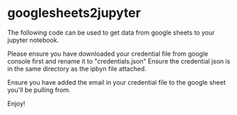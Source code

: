 # googlesheets2jupyter
The following code can be used to get data from google sheets to your jupyter notebook. 

Please ensure you have downloaded your credential file from google console first and rename it to "credentials.json"
Ensure the credential json is in the same directory as the ipbyn file attached.

Ensure you have added the email in your credential file to the google sheet you'll be pulling from.


Enjoy!
